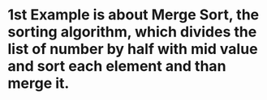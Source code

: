 # 1st Example is about Merge Sort, the sorting algorithm, which divides the list of number by half with mid value and sort each element and than merge it.
